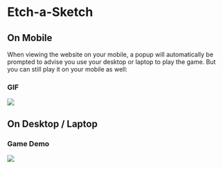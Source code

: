 # Etch-a-Sketch

## On Mobile
When viewing the website on your mobile, a popup will automatically be prompted to advise you use your desktop or laptop to play the game. But you can still play it on your mobile as well: 

### GIF
![](http://g.recordit.co/TQjVqFlC5c.gif)

## On Desktop / Laptop

### Game Demo
![](http://g.recordit.co/mJrboFqnnT.gif)
